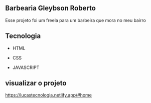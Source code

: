 ## Barbearia Gleybson Roberto


Esse projeto foi um freela para um barbeira que mora no meu bairro

## Tecnologia

- HTML

- CSS

- JAVASCRIPT

## visualizar o projeto

https://lucastecnologia.netlify.app/#home